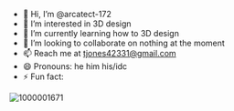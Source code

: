 - 👋 Hi, I’m @arcatect-172
- 👀 I’m interested in 3D design
- 🌱 I’m currently learning how to 3D design
- 💞️ I’m looking to collaborate on nothing at the moment
- 📫 Reach me at tjones42331@gmail.com 
- 😄 Pronouns: he him his/idc
- ⚡ Fun fact: 

<!---
arcatect-172/arcatect-172 is a ✨ special ✨ repository because its `README.md` (this file) appears on your GitHub profile.
You can click the Preview link to take a look at your changes.
--->
![1000001671](https://github.com/user-attachments/assets/b4847851-1f8a-4fb9-8de0-d3d5a10ea0c4)
